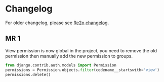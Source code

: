 # Changelog

For older changelog, please see [Re2o changelog](https://gitlab.federez.net/federez/re2o/blob/master/CHANGELOG.md).

## MR 1

View permission is now global in the project,
you need to remove the old permission then manually add the new permission to groups.

```python
from django.contrib.auth.models import Permission
permissions = Permission.objects.filter(codename__startswith='view')
permissions.delete()
```
